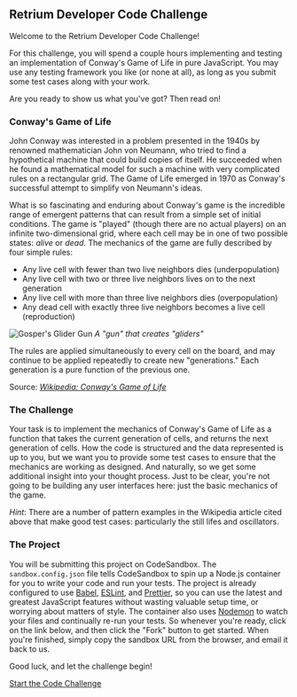 ## Retrium Developer Code Challenge

Welcome to the Retrium Developer Code Challenge!

For this challenge, you will spend a couple hours implementing and testing an implementation of Conway's Game of Life in pure JavaScript. You may use any testing framework you like (or none at all), as long as you submit some test cases along with your work.

Are you ready to show us what you've got? Then read on!

### Conway's Game of Life

John Conway was interested in a problem presented in the 1940s by renowned mathematician John von Neumann, who tried to find a hypothetical machine that could build copies of itself. He succeeded when he found a mathematical model for such a machine with very complicated rules on a rectangular grid. The Game of Life emerged in 1970 as Conway's successful attempt to simplify von Neumann's ideas.

What is so fascinating and enduring about Conway's game is the incredible range of emergent patterns that can result from a simple set of initial conditions. The game is "played" (though there are no actual players) on an infinite two-dimensional grid, where each cell may be in one of two possible states: _alive_ or _dead_. The mechanics of the game are fully described by four simple rules:

- Any live cell with fewer than two live neighbors dies (underpopulation)
- Any live cell with two or three live neighbors lives on to the next generation
- Any live cell with more than three live neighbors dies (overpopulation)
- Any dead cell with exactly three live neighbors becomes a live cell (reproduction)

![Gosper's Glider Gun](https://upload.wikimedia.org/wikipedia/commons/e/e5/Gospers_glider_gun.gif) _A "gun" that creates "gliders"_

The rules are applied simultaneously to every cell on the board, and may continue to be applied repeatedly to create new "generations." Each generation is a pure function of the previous one.

Source: [_Wikipedia: Conway's Game of Life_](https://en.wikipedia.org/wiki/Conway%27s_Game_of_Life)

### The Challenge

Your task is to implement the mechanics of Conway's Game of Life as a function that takes the current generation of cells, and returns the next generation of cells. How the code is structured and the data represented is up to you, but we want you to provide some test cases to ensure that the mechanics are working as designed. And naturally, so we get some additional insight into your thought process. Just to be clear, you're not going to be building any user interfaces here: just the basic mechanics of the game.

_Hint_: There are a number of pattern examples in the Wikipedia article cited above that make good test cases: particularly the still lifes and oscillators.

### The Project

You will be submitting this project on CodeSandbox. The `sandbox.config.json` file tells CodeSandbox to spin up a Node.js container for you to write your code and run your tests. The project is already configured to use [Babel](https://babeljs.io/), [ESLint](https://eslint.org/), and [Prettier](https://prettier.io/), so you can use the latest and greatest JavaScript features without wasting valuable setup time, or worrying about matters of style. The container also uses [Nodemon](https://nodemon.io/) to watch your files and continually re-run your tests. So whenever you're ready, click on the link below, and then click the "Fork" button to get started. When you're finished, simply copy the sandbox URL from the browser, and email it back to us.

Good luck, and let the challenge begin!

[Start the Code Challenge](https://codesandbox.io/s/github/Retrium/dev-candidate/tree/master/code-challenge)
